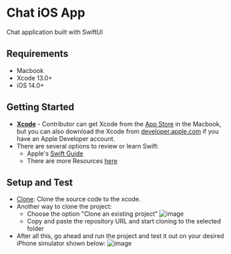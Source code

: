 # Chat iOS App
Chat application built with SwiftUI

## Requirements
- Macbook
- Xcode 13.0+
- iOS 14.0+

## Getting Started
* [**Xcode**](https://apps.apple.com/us/app/xcode/id497799835) - Contributor can get Xcode from the [App Store](https://itunes.apple.com/us/app/xcode/id497799835?mt=12) in the Macbook, but you can also download the Xcode from [developer.apple.com](https://developer.apple.com/) if you have an Apple Developer account.
* There are several options to review or learn Swift:
  * Apple's [Swift Guide](https://docs.swift.org/swift-book/GuidedTour/GuidedTour.html)
  * There are more Resources [here](https://developer.apple.com/swift/resources/)

## Setup and Test

- [Clone](https://github.blog/2017-06-05-clone-in-xcode/): Clone the source code to the xcode.
- Another way to clone the project:
  * Choose the option "Clone an existing project"
![image](https://user-images.githubusercontent.com/46938075/143539658-2db46463-eb3e-4a47-9a29-d47b55ad45ff.png)
  * Copy and paste the repository URL and start cloning to the selected folder
- After all this, go ahead and run the project and test it out on your desired iPhone simulator shown below:
![image](https://user-images.githubusercontent.com/46938075/143535331-05ee4d03-6e0d-483a-ada1-9cc9ae8a6878.png)

